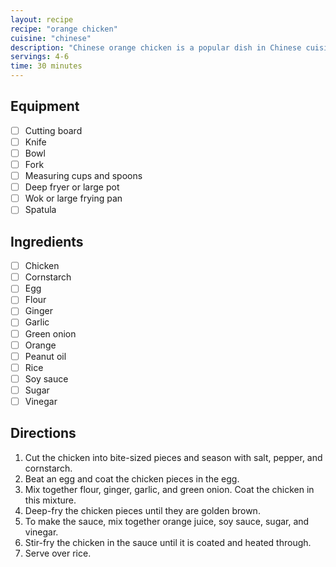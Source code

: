 ```yaml
---
layout: recipe
recipe: "orange chicken"
cuisine: "chinese"
description: "Chinese orange chicken is a popular dish in Chinese cuisine that is made with chicken pieces that are coated in a batter and fried until they are crispy. The chicken is then stir-fried with a sweet and tangy orange sauce."
servings: 4-6
time: 30 minutes
---
```


## Equipment
- [ ] Cutting board
- [ ] Knife
- [ ] Bowl
- [ ] Fork
- [ ] Measuring cups and spoons
- [ ] Deep fryer or large pot
- [ ] Wok or large frying pan
- [ ] Spatula

## Ingredients
- [ ] Chicken
- [ ] Cornstarch
- [ ] Egg
- [ ] Flour
- [ ] Ginger
- [ ] Garlic
- [ ] Green onion
- [ ] Orange
- [ ] Peanut oil
- [ ] Rice
- [ ] Soy sauce
- [ ] Sugar
- [ ] Vinegar

## Directions
1. Cut the chicken into bite-sized pieces and season with salt, pepper, and cornstarch.
2. Beat an egg and coat the chicken pieces in the egg.
3. Mix together flour, ginger, garlic, and green onion. Coat the chicken in this mixture.
4. Deep-fry the chicken pieces until they are golden brown.
5. To make the sauce, mix together orange juice, soy sauce, sugar, and vinegar.
6. Stir-fry the chicken in the sauce until it is coated and heated through.
7. Serve over rice.
